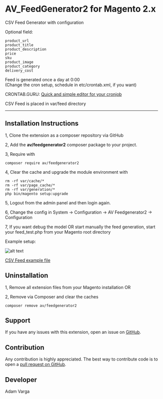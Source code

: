 AV_FeedGenerator2 for Magento 2.x
=====================

CSV Feed Generator with configuration

Optional field: <br>
 ```
product_url
product_title
product_description
price
sku
product_image
product_category
delivery_cost
 ```

Feed is generated once a day at 0:00 <br> (Change the cron setup, schedule in etc/crontab.xml, if you want)

CRONTAB.GURU: <a href="crontab.guru" target='_blank'>Quick and simple editor for your cronjob</a>

CSV Feed is placed in var/feed directory

-------------------------------
Installation Instructions
-------------------------
1, Clone the extension as a composer repository via GitHub 

2, Add the <strong>av/feedgenerator2</strong> composer package to your project. 

3, Require with 
```
composer require av/feedgenerator2
```
4, Clear the cache and upgrade the module environment with
 
 ```
 rm -rf var/cache/*
 rm -rf var/page_cache/*
 rm -rf var/generation/*
 php bin/magento setup:upgrade
 ```
 
5, Logout from the admin panel and then login again.

6, Change the config in System -> Configuration -> AV Feedgenerator2 -> Configuration

7, If you want debug the model OR start manually the feed generation, start your feed_test.php from your Magento root directory

Example setup:

![alt text](https://github.com/adamvarga/AV_FeedGenerator2/blob/master/feed_setup.png)

[CSV Feed example file](https://github.com/adamvarga/AV_FeedGenerator2/blob/master/feed_example.csv)

Uninstallation
--------------
1, Remove all extension files from your Magento installation OR

2, Remove via Composer and clear the caches

```
composer remove av/feedgenerator2
```

Support
-------
If you have any issues with this extension, open an issue on [GitHub](https://github.com/adamvarga).

Contribution
------------
Any contribution is highly appreciated. The best way to contribute code is to open a [pull request on GitHub](https://help.github.com/articles/using-pull-requests).

Developer
---------
Adam Varga